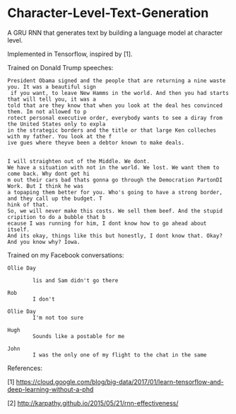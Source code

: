 # Character-Level-Text-Generation
A GRU RNN that generates text by building a language model at character level.

Implemented in Tensorflow, inspired by [1].

Trained on Donald Trump speeches:
```
President Obama signed and the people that are returning a nine waste you. It was a beautiful sign
 if you want, to leave New Hamms in the world. And then you had starts that will tell you, it was a 
told that are they know that when you look at the deal hes convinced them. Im not allowed to p
rotect personal executive order, everybody wants to see a diray from the United States only to expla
in the strategic borders and the title or that large Ken colleches with my father. You look at the f
ive gues where theyve been a debtor known to make deals.


I will straighten out of the Middle. We dont.
We have a situation with not in the world. We lost. We want them to come back. Why dont get hi
m out their cars bad thats gonna go through the Democration PartonDI Work. But I think he was 
a topaping them better for you. Who's going to have a strong border, and they call up the budget. T
hink of that.
So, we will never make this costs. We sell them beef. And the stupid cripition to do a bubble that b
ecause I was running for him, I dont know how to go ahead about itself.
And its okay, things like this but honestly, I dont know that. Okay? And you know why? Iowa.
```
Trained on my Facebook conversations:
```
Ollie Day

        lis and Sam didn't go there

Rob 
        I don't

Ollie Day 
        I'm not too sure

Hugh
        Sounds like a postable for me

John
        I was the only one of my flight to the chat in the same
```

References:

[1] https://cloud.google.com/blog/big-data/2017/01/learn-tensorflow-and-deep-learning-without-a-phd

[2] http://karpathy.github.io/2015/05/21/rnn-effectiveness/
